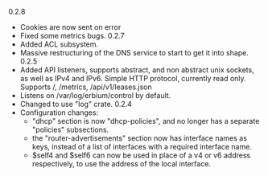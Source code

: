 0.2.8
   - Cookies are now sent on error
   - Fixed some metrics bugs.
0.2.7
   - Added ACL subsystem.
   - Massive restructuring of the DNS service to start to get it into shape.
0.2.5
   - Added API listeners, supports abstract, and non abstract unix sockets, as well as IPv4 and IPv6.
     Simple HTTP protocol, currently read only. Supports /, /metrics, /api/v1/leases.json
   - Listens on /var/log/erbium/control by default.
   - Changed to use "log" crate.
0.2.4
 - Configuration changes:
   - "dhcp" section is now "dhcp-policies", and no longer has a separate "policies" subsections.
   - the "router-advertisements" section now has interface names as keys, instead of a list of interfaces with a
     required interface name.
   - $self4 and $self6 can now be used in place of a v4 or v6 address respectively, to use the address of the
     local interface.

